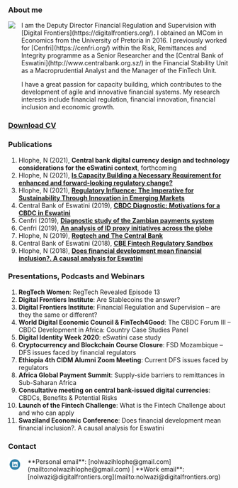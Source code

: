### **About me**
<dl>
<img src="NolwaziHlophe_1.jpg" style="border: 0pt none; margin-bottom: 1em; float: left; margin-right: 1em;" height="200">
<p style="text-align: left;">
</p>
</dl>
I am the Deputy Director Financial Regulation and Supervision with [Digital Frontiers](https://digitalfrontiers.org/). I obtained an MCom in Economics from the University of Pretoria in 2016. I previously worked for [Cenfri](https://cenfri.org/) within the Risk, Remittances and Integrity programme as a Senior Researcher and the [Central Bank of Eswatini](http://www.centralbank.org.sz/) in the Financial Stability Unit as a Macroprudential Analyst and the Manager of the FinTech Unit.



I have a great passion for capacity building, which contributes to the development of agile and innovative financial systems. My research interests include financial regulation, financial innovation, financial inclusion and economic growth.

### [**Download CV**](https://www.dropbox.com/s/adyje70ohuctg09/NolwaziHlophe_CV.pdf?dl=0)

### **Publications**
1. Hlophe, N (2021), **Central bank digital currency design and technology considerations for the eSwatini context**, forthcoming 
2. Hlophe, N (2021), [**Is Capacity Building a Necessary Requirement for enhanced and forward-looking regulatory change?**](https://issuu.com/digitalbankerafrica/docs/digital_banker_africa_spring_2021)
3. Hlophe, N (2021), [**Regulatory Influence: The Imperative for Sustainability Through Innovation in Emerging Markets**](https://regtechafrica.com/regetechafrica-magazine/) 
4. Central Bank of Eswatini (2019), [**CBDC Diagnostic: Motivations for a CBDC in Eswatini**](https://www.centralbank.org.sz/fintech/cbdc/CBE-Cenfri%20CBDC%20Diagnostic_Phase1%20(002).pdf)
5. Cenfri (2019), [**Diagnostic study of the Zambian payments system**](https://cenfri.org/publications/diagnostic-study-of-the-zambian-payments-system/)
6. Cenfri (2019), [**An analysis of ID proxy initiatives across the globe**](https://cenfri.org/publications/an-analysis-of-id-proxy-initiatives-across-the-globe/)
7. Hlophe, N (2019), [**Regtech and The Central Bank**](https://www.centralbank.org.sz/media/newsletter/docs/CENTRATALK_20180206.pdf)
8. Central Bank of Eswatini (2018), [**CBE Fintech Regulatory Sandbox**](https://www.centralbank.org.sz/fintech/sandbox/)
9. Hlophe, N (2018), [**Does financial development mean financial inclusion?. A causal analysis for Eswatini**](https://www.african-review.com/view-paper.php?serial=20191102135807-759399)

### **Presentations, Podcasts and Webinars**

1. **RegTech Women**: RegTech Revealed Episode 13
2. **Digital Frontiers Institute**: Are Stablecoins the answer?
3. **Digital Frontiers Institute**: Financial Regulation and Supervision – are they the same or different?
4. **World Digital Economic Council & FinTech4Good**: The CBDC Forum III – CBDC Development in Africa: Country Case Studies Panel
5. **Digital Identity Week 2020**: eSwatini case study
6. **Cryptocurrency and Blockchain Course Closure**: FSD Mozambique – DFS issues faced by financial regulators
7. **Ethiopia  4th CIDM Alumni Zoom Meeting**: Current DFS issues faced by regulators
8. **Africa Global Payment Summit**: Supply-side barriers to remittances in Sub-Saharan Africa
9. **Consultative meeting on central bank-issued digital currencies**: CBDCs, Benefits & Potential Risks
10. **Launch of the Fintech Challenge**: What is the Fintech Challenge about and who can apply
11. **Swaziland Economic Conference**: Does financial development mean financial inclusion?. A causal analysis for Eswatini

### **Contact**
<dl>
<a href="https://www.linkedin.com/in/nolwazi-hlophe"> 
<img src="Linkedin-Circle-SM-Button.png" style="border: 0pt none; margin-bottom: 1em; float: left; margin-right: 1em;" width="30" height="30">
<p style="text-align: left;">
</p>
</a>
</dl>
**Personal email**: [nolwazihlophe@gmail.com](mailto:nolwazihlophe@gmail.com) | **Work email**: [nolwazi@digitalfrontiers.org](mailto:nolwazi@digitalfrontiers.org) 
